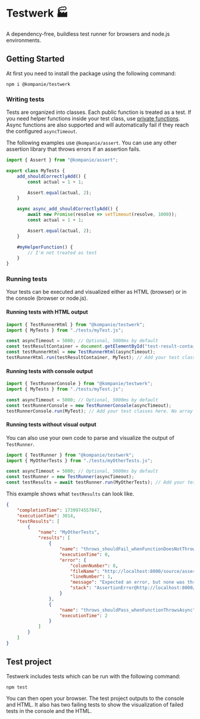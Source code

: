 # Testwerk 🏭

A dependency-free, buildless test runner for browsers and node.js environments.

## Getting Started

At first you need to install the package using the following command:

```console
npm i @kompanie/testwerk
```

### Writing tests

Tests are organized into classes.
Each public function is treated as a test.
If you need helper functions inside your test class, use [private functions](https://developer.mozilla.org/en-US/docs/Web/JavaScript/Reference/Classes/Private_properties).
Async functions are also supported and will automatically fail if they reach the configured `asyncTimeout`.

The following examples use `@kompanie/assert`. You can use any other assertion library that throws errors if an assertion fails.

```js
import { Assert } from "@kompanie/assert";

export class MyTests {
    add_shouldCorrectlyAdd() {
        const actual = 1 + 1;

        Assert.equal(actual, 2);
    }

    async async_add_shouldCorrectlyAdd() {
        await new Promise(resolve => setTimeout(resolve, 1000));
        const actual = 1 + 1;

        Assert.equal(actual, 2);
    }

    #myHelperFunction() {
        // I'm not treated as test
    }
}
```

### Running tests

Your tests can be executed and visualized either as HTML (browser) or in the console (browser or node.js).

#### Running tests with HTML output

```js
import { TestRunnerHtml } from "@kompanie/testwerk";
import { MyTests } from "./tests/myTest.js";

const asyncTimeout = 5000; // Optional, 5000ms by default
const testResultContainer = document.getElementById("test-result-container");
const testRunnerHtml = new TestRunnerHtml(asyncTimeout);
testRunnerHtml.run(testResultContainer, MyTest); // Add your test classes here. No array declaration needed.
```

#### Running tests with console output

```js
import { TestRunnerConsole } from "@kompanie/testwerk";
import { MyTests } from "./tests/myTest.js";

const asyncTimeout = 5000; // Optional, 5000ms by default
const testRunnerConsole = new TestRunnerConsole(asyncTimeout);
testRunnerConsole.run(MyTest); // Add your test classes here. No array declaration needed.
```

#### Running tests without visual output

You can also use your own code to parse and visualize the output of `TestRunner`.

```js
import { TestRunner } from "@kompanie/testwerk";
import { MyOtherTests } from "./tests/myOtherTests.js";

const asyncTimeout = 5000; // Optional, 5000ms by default
const testRunner = new TestRunner(asyncTimeout);
const testResults = await testRunner.run(MyOtherTests); // Add your test classes here. No array declaration needed.
```

This example shows what `testResults` can look like.

```json
{
    "completionTime": 1739974557847,
    "executionTime": 3014,
    "testResults": [
        {
            "name": "MyOtherTests",
            "results": [
                {
                    "name": "throws_shouldFail_whenFunctionDoesNotThrowAsync",
                    "executionTime": 0,
                    "error": {
                        "columnNumber": 8,
                        "fileName": "http://localhost:8000/source/assert.js",
                        "lineNumber": 1,
                        "message": "Expected an error, but none was thrown",
                        "stack": "AssertionError@http://localhost:8000/source/assert.js:1:8..."
                    }
                },
                {
                    "name": "throws_shouldPass_whenFunctionThrowsAsync",
                    "executionTime": 2
                }
            ]
        }
    ]
}
```

## Test project

Testwerk includes tests which can be run with the following command:

```
npm test
```

You can then open your browser.
The test project outputs to the console and HTML.
It also has two failing tests to show the visualization of failed tests in the console and the HTML.